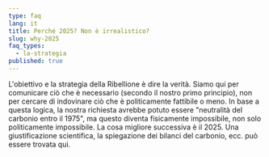 ```yaml
---
type: faq
lang: it
title: Perché 2025? Non è irrealistico?
slug: why-2025
faq_types:
  - la-strategia
published: true
---
```

L'obiettivo e la strategia della Ribellione è dire la verità. Siamo qui per comunicare ciò che è necessario (secondo il nostro primo principio), non per cercare di indovinare ciò che è politicamente fattibile o meno. In base a questa logica, la nostra richiesta avrebbe potuto essere "neutralità del carbonio entro il 1975", ma questo diventa fisicamente impossibile, non solo politicamente impossibile. La cosa migliore successiva è il 2025. Una giustificazione scientifica, la spiegazione dei bilanci del carbonio, ecc. può essere trovata qui.
